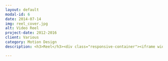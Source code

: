 ```yaml
---
layout: default
modal-id: 6
date: 2014-07-14
img: reel_cover.jpg
alt: Video Reel
project-date: 2012-2016
client: Various
category: Motion Design
description: <h3>Reel</h3><div class="responsive-container"><iframe width="1280" height="720" src="https://www.youtube.com/embed/sbD1k03cju8?VQ=HD720" frameborder="0" allowfullscreen></iframe></div><p>A video reel of my motion design, motion graphics and animation work  with a few stills of some 3d models that I produced.<p><h3>Broadcast Spot</h3><div class="responsive-container"><iframe width="1280" height="720" src="https://www.youtube.com/embed/wExhHSkOO2M?VQ=HD720" frameborder="0" allowfullscreen></iframe></div><p>A broadcast spot that I produced for The Courier-Journal in order to promote their mobile app.<h3>Parking Faux Pas</h3><div class="responsive-container"><iframe width="1920" height="1080" src="https://www.youtube.com/embed/E9eZK9S5xYs?VQ=HD1080" frameborder="0" allowfullscreen></iframe></div><p>A quick animation that I produced (and provided the voice over for) back in 2014 to hi-light bad parking stereotypes. This was shared on Facebook and has a combined total of over 2.3 million views (as of January 2017).<p><h3>UofL Changes</h3><div class="responsive-container"><iframe width="1920" height="1080" src="https://www.youtube.com/embed/OyNqLAKGxz8?VQ=HD1080" frameborder="0" allowfullscreen></iframe></div><p>An animation that I produced with the data gathered by a journalist for his story that followed the changes of the University of Louisville over the last twenty years. This animation placed 3rd in the Kentucky Press Association (KPA) competition in the Creative Use of Multimedia category.<p><h3>Editorial Animation</h3><div class="responsive-container"><iframe width="1920" height="1080" src="https://www.youtube.com/embed/gZkGu7az3Tk?VQ=HD1080" frameborder="0" allowfullscreen></iframe></div><p>An animation that I produced (and provided the voice over for) to make a fun editorial statement on the 2014 gubernatorial race between Mitch McConnell and Alison Lundergan Grimes.

---
```

